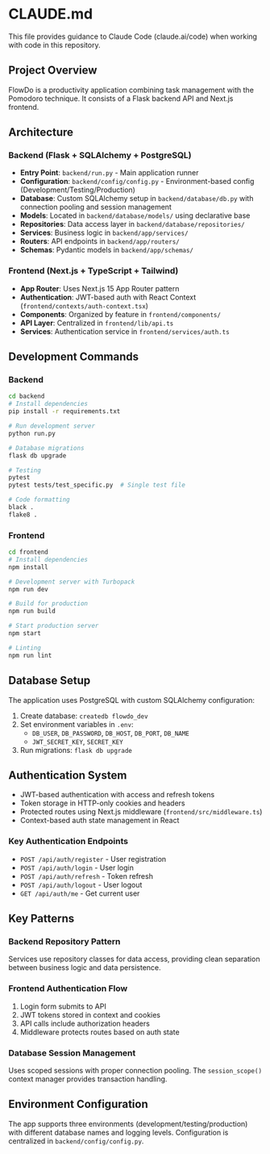 # CLAUDE.md

This file provides guidance to Claude Code (claude.ai/code) when working with code in this repository.

## Project Overview

FlowDo is a productivity application combining task management with the Pomodoro technique. It consists of a Flask backend API and Next.js frontend.

## Architecture

### Backend (Flask + SQLAlchemy + PostgreSQL)
- **Entry Point**: `backend/run.py` - Main application runner
- **Configuration**: `backend/config/config.py` - Environment-based config (Development/Testing/Production)
- **Database**: Custom SQLAlchemy setup in `backend/database/db.py` with connection pooling and session management
- **Models**: Located in `backend/database/models/` using declarative base
- **Repositories**: Data access layer in `backend/database/repositories/`
- **Services**: Business logic in `backend/app/services/`
- **Routers**: API endpoints in `backend/app/routers/`
- **Schemas**: Pydantic models in `backend/app/schemas/`

### Frontend (Next.js + TypeScript + Tailwind)
- **App Router**: Uses Next.js 15 App Router pattern
- **Authentication**: JWT-based auth with React Context (`frontend/contexts/auth-context.tsx`)
- **Components**: Organized by feature in `frontend/components/`
- **API Layer**: Centralized in `frontend/lib/api.ts`
- **Services**: Authentication service in `frontend/services/auth.ts`

## Development Commands

### Backend
```bash
cd backend
# Install dependencies
pip install -r requirements.txt

# Run development server
python run.py

# Database migrations
flask db upgrade

# Testing
pytest
pytest tests/test_specific.py  # Single test file

# Code formatting
black .
flake8 .
```

### Frontend
```bash
cd frontend
# Install dependencies
npm install

# Development server with Turbopack
npm run dev

# Build for production
npm run build

# Start production server
npm start

# Linting
npm run lint
```

## Database Setup

The application uses PostgreSQL with custom SQLAlchemy configuration:

1. Create database: `createdb flowdo_dev`
2. Set environment variables in `.env`:
   - `DB_USER`, `DB_PASSWORD`, `DB_HOST`, `DB_PORT`, `DB_NAME`
   - `JWT_SECRET_KEY`, `SECRET_KEY`
3. Run migrations: `flask db upgrade`

## Authentication System

- JWT-based authentication with access and refresh tokens
- Token storage in HTTP-only cookies and headers
- Protected routes using Next.js middleware (`frontend/src/middleware.ts`)
- Context-based auth state management in React

### Key Authentication Endpoints
- `POST /api/auth/register` - User registration
- `POST /api/auth/login` - User login
- `POST /api/auth/refresh` - Token refresh
- `POST /api/auth/logout` - User logout
- `GET /api/auth/me` - Get current user

## Key Patterns

### Backend Repository Pattern
Services use repository classes for data access, providing clean separation between business logic and data persistence.

### Frontend Authentication Flow
1. Login form submits to API
2. JWT tokens stored in context and cookies
3. API calls include authorization headers
4. Middleware protects routes based on auth state

### Database Session Management
Uses scoped sessions with proper connection pooling. The `session_scope()` context manager provides transaction handling.

## Environment Configuration

The app supports three environments (development/testing/production) with different database names and logging levels. Configuration is centralized in `backend/config/config.py`.